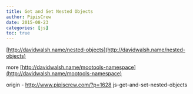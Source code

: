 ```yaml
---
title: Get and Set Nested Objects
author: PipisCrew
date: 2015-08-23
categories: [js]
toc: true
---
```


[http://davidwalsh.name/nested-objects](http://davidwalsh.name/nested-objects)

more 
[http://davidwalsh.name/mootools-namespace](http://davidwalsh.name/mootools-namespace)

origin - http://www.pipiscrew.com/?p=1628 js-get-and-set-nested-objects